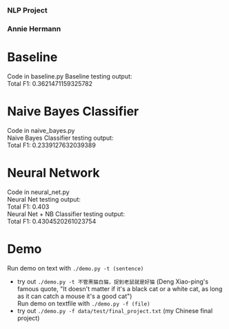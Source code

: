 ### NLP Project ###  
### Annie Hermann ###

# Baseline #  
Code in baseline.py
Baseline testing output:    
Total F1: 0.3621471159325782  

# Naive Bayes Classifier #  
Code in naive_bayes.py  
Naive Bayes Classifier testing output:  
Total F1: 0.2339127632039389  

# Neural Network #  
Code in neural_net.py  
Neural Net testing output:  
Total F1: 0.403  
Neural Net + NB Classifier testing output:  
Total F1: 0.4304520261023754  

# Demo #  
Run demo on text with `./demo.py -t (sentence)`  
- try out `./demo.py -t 不管黑猫白猫，捉到老鼠就是好猫` (Deng Xiao-ping's famous quote, "It doesn't matter if it's a black cat or a white cat, as long as it can catch a mouse it's a good cat")  
Run demo on textfile with `./demo.py -f (file)`  
- try out `./demo.py -f data/test/final_project.txt` (my Chinese final project)